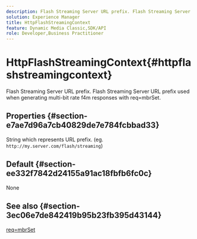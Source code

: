 ```yaml
---
description: Flash Streaming Server URL prefix. Flash Streaming Server URL prefix used when generating multi-bit rate f4m responses with req=mbrSet.
solution: Experience Manager
title: HttpFlashStreamingContext
feature: Dynamic Media Classic,SDK/API
role: Developer,Business Practitioner
---
```


# HttpFlashStreamingContext{#httpflashstreamingcontext}

Flash Streaming Server URL prefix. Flash Streaming Server URL prefix used when generating multi-bit rate f4m responses with req=mbrSet.

## Properties {#section-e7ae7d96a7cb40829de7e784fcbbad33}

String which represents URL prefix. (eg. `http://my.server.com/flash/streaming`)

## Default {#section-ee332f7842d24155a91ac18fbfb6fc0c}

None

## See also {#section-3ec06e7de842419b95b23fb395d43144}

[req=mbrSet](../../../../../is-api/http-ref/image-serving-api-ref/c-http-protocol-reference/c-command-reference/r-req/r-mbrset.md#reference-603d75babde74508a878c27bd4cced73) 
